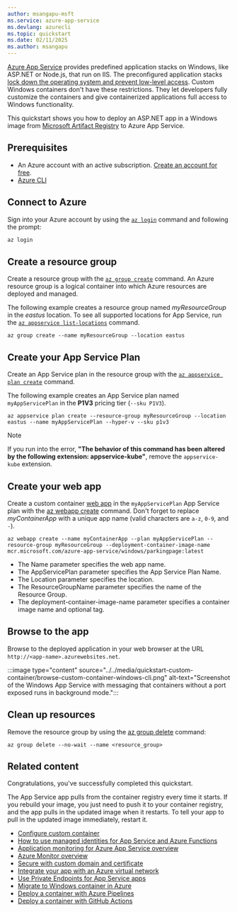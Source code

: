 ```yaml
---
author: msangapu-msft
ms.service: azure-app-service
ms.devlang: azurecli
ms.topic: quickstart
ms.date: 02/11/2025
ms.author: msangapu
---
```


[Azure App Service](../../overview.md) provides predefined application stacks on Windows, like ASP.NET or Node.js, that run on IIS. The preconfigured application stacks [lock down the operating system and prevent low-level access](../../operating-system-functionality.md). Custom Windows containers don't have these restrictions. They let developers fully customize the containers and give containerized applications full access to Windows functionality.

This quickstart shows you how to deploy an ASP.NET app in a Windows image from [Microsoft Artifact Registry](https://mcr.microsoft.com/) to Azure App Service.

## Prerequisites

- An Azure account with an active subscription. [Create an account for free](https://azure.microsoft.com/free/dotnet).
- [Azure CLI](/cli/azure/install-azure-cli)

## Connect to Azure

Sign into your Azure account by using the [`az login`](/cli/azure/authenticate-azure-cli) command and following the prompt:

```bash
az login
```

## Create a resource group

Create a resource group with the [`az group create`](/cli/azure/group#az-group-create) command. An Azure resource group is a logical container into which Azure resources are deployed and managed.

The following example creates a resource group named *myResourceGroup* in the *eastus* location. To see all supported locations for App Service, run the [`az appservice list-locations`](/cli/azure/appservice#az-appservice-list-locations) command.

```azurecli-interactive
az group create --name myResourceGroup --location eastus
```

## Create your App Service Plan

Create an App Service plan in the resource group with the [`az appservice plan create`](/cli/azure/appservice/plan#az-appservice-plan-create) command.

The following example creates an App Service plan named `myAppServicePlan` in the **P1V3** pricing tier (`--sku P1V3`).

```azurecli-interactive
az appservice plan create --resource-group myResourceGroup --location eastus --name myAppServicePlan --hyper-v --sku p1v3
```

> [!NOTE]
> If you run into the error, **"The behavior of this command has been altered by the following extension: appservice-kube"**, remove the `appservice-kube` extension. 
>

## Create your web app

Create a custom container [web app](../../overview.md) in the `myAppServicePlan` App Service plan with the [az webapp create](/cli/azure/webapp#az-webapp-create) command. Don't forget to replace _myContainerApp_ with a unique app name (valid characters are `a-z`, `0-9`, and `-`).

```azurecli-interactive
az webapp create --name myContainerApp --plan myAppServicePlan --resource-group myResourceGroup --deployment-container-image-name mcr.microsoft.com/azure-app-service/windows/parkingpage:latest
```

- The Name parameter specifies the web app name.
- The AppServicePlan parameter specifies the App Service Plan Name.
- The Location parameter specifies the location.
- The ResourceGroupName parameter specifies the name of the Resource Group.
- The deployment-container-image-name parameter specifies a container image name and optional tag.

## Browse to the app

Browse to the deployed application in your web browser at the URL `http://<app-name>.azurewebsites.net`.

:::image type="content" source="../../media/quickstart-custom-container/browse-custom-container-windows-cli.png" alt-text="Screenshot of the Windows App Service with messaging that containers without a port exposed runs in background mode.":::

## Clean up resources

Remove the resource group by using the [az group delete](/cli/azure/group#az-group-delete) command:

```azurecli-interactive
az group delete --no-wait --name <resource_group>
```

## Related content

Congratulations, you've successfully completed this quickstart.

The App Service app pulls from the container registry every time it starts. If you rebuild your image, you just need to push it to your container registry, and the app pulls in the updated image when it restarts. To tell your app to pull in the updated image immediately, restart it.

- [Configure custom container](../../configure-custom-container.md)
- [How to use managed identities for App Service and Azure Functions](../../overview-managed-identity.md)
- [Application monitoring for Azure App Service overview](/azure/azure-monitor/app/azure-web-apps)
- [Azure Monitor overview](/azure/azure-monitor/overview)
- [Secure with custom domain and certificate](../../tutorial-secure-domain-certificate.md)
- [Integrate your app with an Azure virtual network](../../overview-vnet-integration.md)
- [Use Private Endpoints for App Service apps](../../networking/private-endpoint.md)
- [Migrate to Windows container in Azure](../../tutorial-custom-container.md)
- [Deploy a container with Azure Pipelines](../../deploy-container-azure-pipelines.md)
- [Deploy a container with GitHub Actions](../../deploy-container-github-action.md)


<!-- LINKS - internal -->
[az-acr-create]: /cli/azure/acr#az_acr_create
[az-acr-login]: /cli/azure/acr#az_acr_login
[az-group-create]: /cli/azure/group#az_group_create
[az-group-delete]: /cli/azure/group#az_group_delete
[azure-cli]: /cli/azure/install-azure-cli
[container-registry-tutorial-quick-task]: container-registry-tutorial-quick-task.md
[container-registry-skus]: /container-registry/container-registry-skus.md
